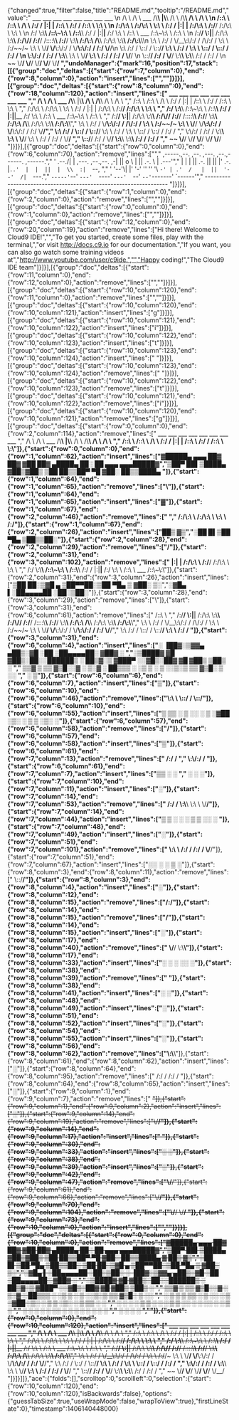 {"changed":true,"filter":false,"title":"README.md","tooltip":"/README.md","value":"      ___           ___                       ___       ___           ___           ___           ___           ___     \n     /\\  \\         /\\  \\          ___        /\\__\\     |\\__\\         /\\  \\         /\\__\\         /\\  \\         /\\  \\    \n    /::\\  \\       /::\\  \\        /\\  \\      /:/  /     |:|  |       /::\\  \\       /:/  /        /::\\  \\        \\:\\  \\   \n   /:/\\:\\  \\     /:/\\:\\  \\       \\:\\  \\    /:/  /      |:|  |      /:/\\:\\  \\     /:/__/        /:/\\:\\  \\        \\:\\  \\  \n  /:/  \\:\\__\\   /::\\~\\:\\  \\      /::\\__\\  /:/  /       |:|__|__   /:/  \\:\\  \\   /::\\  \\ ___   /::\\~\\:\\  \\       /::\\  \\ \n /:/__/ \\:|__| /:/\\:\\ \\:\\__\\  __/:/\\/__/ /:/__/        /::::\\__\\ /:/__/ \\:\\__\\ /:/\\:\\  /\\__\\ /:/\\:\\ \\:\\__\\     /:/\\:\\__\\\n \\:\\  \\ /:/  / \\/__\\:\\/:/  / /\\/:/  /    \\:\\  \\       /:/~~/~    \\:\\  \\  \\/__/ \\/__\\:\\/:/  / \\/__\\:\\/:/  /    /:/  \\/__/\n  \\:\\  /:/  /       \\::/  /  \\::/__/      \\:\\  \\     /:/  /       \\:\\  \\            \\::/  /       \\::/  /    /:/  /     \n   \\:\\/:/  /        /:/  /    \\:\\__\\       \\:\\  \\    \\/__/         \\:\\  \\           /:/  /        /:/  /     \\/__/      \n    \\::/__/        /:/  /      \\/__/        \\:\\__\\                  \\:\\__\\         /:/  /        /:/  /                 \n     ~~            \\/__/                     \\/__/                   \\/__/         \\/__/         \\/__/                  ","undoManager":{"mark":16,"position":17,"stack":[[{"group":"doc","deltas":[{"start":{"row":7,"column":0},"end":{"row":8,"column":0},"action":"insert","lines":["",""]}]}],[{"group":"doc","deltas":[{"start":{"row":8,"column":0},"end":{"row":18,"column":120},"action":"insert","lines":["      ___           ___                       ___       ___           ___           ___           ___           ___     ","     /\\  \\         /\\  \\          ___        /\\__\\     |\\__\\         /\\  \\         /\\__\\         /\\  \\         /\\  \\    ","    /::\\  \\       /::\\  \\        /\\  \\      /:/  /     |:|  |       /::\\  \\       /:/  /        /::\\  \\        \\:\\  \\   ","   /:/\\:\\  \\     /:/\\:\\  \\       \\:\\  \\    /:/  /      |:|  |      /:/\\:\\  \\     /:/__/        /:/\\:\\  \\        \\:\\  \\  ","  /:/  \\:\\__\\   /::\\~\\:\\  \\      /::\\__\\  /:/  /       |:|__|__   /:/  \\:\\  \\   /::\\  \\ ___   /::\\~\\:\\  \\       /::\\  \\ "," /:/__/ \\:|__| /:/\\:\\ \\:\\__\\  __/:/\\/__/ /:/__/        /::::\\__\\ /:/__/ \\:\\__\\ /:/\\:\\  /\\__\\ /:/\\:\\ \\:\\__\\     /:/\\:\\__\\"," \\:\\  \\ /:/  / \\/__\\:\\/:/  / /\\/:/  /    \\:\\  \\       /:/~~/~    \\:\\  \\  \\/__/ \\/__\\:\\/:/  / \\/__\\:\\/:/  /    /:/  \\/__/","  \\:\\  /:/  /       \\::/  /  \\::/__/      \\:\\  \\     /:/  /       \\:\\  \\            \\::/  /       \\::/  /    /:/  /     ","   \\:\\/:/  /        /:/  /    \\:\\__\\       \\:\\  \\    \\/__/         \\:\\  \\           /:/  /        /:/  /     \\/__/      ","    \\::/__/        /:/  /      \\/__/        \\:\\__\\                  \\:\\__\\         /:/  /        /:/  /                 ","     ~~            \\/__/                     \\/__/                   \\/__/         \\/__/         \\/__/                  "]}]}],[{"group":"doc","deltas":[{"start":{"row":0,"column":0},"end":{"row":6,"column":70},"action":"remove","lines":["","     ,-----.,--.                  ,--. ,---.   ,--.,------.  ,------.","    '  .--./|  | ,---. ,--.,--. ,-|  || o   \\  |  ||  .-.  \\ |  .---'","    |  |    |  || .-. ||  ||  |' .-. |`..'  |  |  ||  |  \\  :|  `--, ","    '  '--'\\|  |' '-' ''  ''  '\\ `-' | .'  /   |  ||  '--'  /|  `---.","     `-----'`--' `---'  `----'  `---'  `--'    `--'`-------' `------'","    ----------------------------------------------------------------- "]}]}],[{"group":"doc","deltas":[{"start":{"row":1,"column":0},"end":{"row":2,"column":0},"action":"remove","lines":["",""]}]}],[{"group":"doc","deltas":[{"start":{"row":0,"column":0},"end":{"row":1,"column":0},"action":"remove","lines":["",""]}]}],[{"group":"doc","deltas":[{"start":{"row":12,"column":0},"end":{"row":20,"column":19},"action":"remove","lines":["Hi there! Welcome to Cloud9 IDE!","","To get you started, create some files, play with the terminal,","or visit http://docs.c9.io for our documentation.","If you want, you can also go watch some training videos at","http://www.youtube.com/user/c9ide.","","Happy coding!","The Cloud9 IDE team"]}]}],[{"group":"doc","deltas":[{"start":{"row":11,"column":0},"end":{"row":12,"column":0},"action":"remove","lines":["",""]}]}],[{"group":"doc","deltas":[{"start":{"row":10,"column":120},"end":{"row":11,"column":0},"action":"remove","lines":["",""]}]}],[{"group":"doc","deltas":[{"start":{"row":10,"column":120},"end":{"row":10,"column":121},"action":"insert","lines":["g"]}]}],[{"group":"doc","deltas":[{"start":{"row":10,"column":121},"end":{"row":10,"column":122},"action":"insert","lines":["i"]}]}],[{"group":"doc","deltas":[{"start":{"row":10,"column":122},"end":{"row":10,"column":123},"action":"insert","lines":["t"]}]}],[{"group":"doc","deltas":[{"start":{"row":10,"column":123},"end":{"row":10,"column":124},"action":"insert","lines":[" "]}]}],[{"group":"doc","deltas":[{"start":{"row":10,"column":123},"end":{"row":10,"column":124},"action":"remove","lines":[" "]}]}],[{"group":"doc","deltas":[{"start":{"row":10,"column":122},"end":{"row":10,"column":123},"action":"remove","lines":["t"]}]}],[{"group":"doc","deltas":[{"start":{"row":10,"column":121},"end":{"row":10,"column":122},"action":"remove","lines":["i"]}]}],[{"group":"doc","deltas":[{"start":{"row":10,"column":120},"end":{"row":10,"column":121},"action":"remove","lines":["g"]}]}],[{"group":"doc","deltas":[{"start":{"row":0,"column":0},"end":{"row":2,"column":114},"action":"remove","lines":["      ___           ___                       ___       ___           ___           ___           ___           ___     ","     /\\  \\         /\\  \\          ___        /\\__\\     |\\__\\         /\\  \\         /\\__\\         /\\  \\         /\\  \\    ","    /::\\  \\       /::\\  \\        /\\  \\      /:/  /     |:|  |       /::\\  \\       /:/  /        /::\\  \\        \\:\\"]},{"start":{"row":0,"column":0},"end":{"row":1,"column":62},"action":"insert","lines":["▓█████▄  ▄▄▄       ██▓ ██▓   ▓██   ██▓ ▄████▄   ██░ ██  ▄▄▄     ▄▄▄█████▓","▒██▀ ██▌▒████▄    ▓██▒▓██▒    ▒██  ██▒▒██▀ ▀█  ▓██░ ██▒▒████▄ "]},{"start":{"row":1,"column":64},"end":{"row":1,"column":65},"action":"remove","lines":["\\"]},{"start":{"row":1,"column":64},"end":{"row":1,"column":65},"action":"insert","lines":["▓"]},{"start":{"row":1,"column":67},"end":{"row":2,"column":46},"action":"remove","lines":[" ","   /:/\\:\\  \\     /:/\\:\\  \\       \\:\\  \\    /:/"]},{"start":{"row":1,"column":67},"end":{"row":2,"column":26},"action":"insert","lines":["██▒ ▓▒","░██   █▌▒██  ▀█▄  ▒██▒▒██░"]},{"start":{"row":2,"column":28},"end":{"row":2,"column":29},"action":"remove","lines":["/"]},{"start":{"row":2,"column":31},"end":{"row":3,"column":102},"action":"remove","lines":["   |:|  |      /:/\\:\\  \\     /:/__/        /:/\\:\\  \\        \\:\\  \\  ","  /:/  \\:\\__\\   /::\\~\\:\\  \\      /::\\__\\  /:/  /       |:|__|__   /:/  \\:\\  \\   /::\\  \\ ___   /::\\~\\:\\"]},{"start":{"row":2,"column":31},"end":{"row":3,"column":26},"action":"insert","lines":["▒██ ██░▒▓█    ▄ ▒██▀▀██░▒██  ▀█▄ ▒ ▓██░ ▒░","░▓█▄   ▌░██▄▄▄▄██ ░██░▒██░"]},{"start":{"row":3,"column":28},"end":{"row":3,"column":29},"action":"remove","lines":["\\"]},{"start":{"row":3,"column":31},"end":{"row":6,"column":61},"action":"remove","lines":["    /::\\  \\ "," /:/__/ \\:|__| /:/\\:\\ \\:\\__\\  __/:/\\/__/ /:/__/        /::::\\__\\ /:/__/ \\:\\__\\ /:/\\:\\  /\\__\\ /:/\\:\\ \\:\\__\\     /:/\\:\\__\\"," \\:\\  \\ /:/  / \\/__\\:\\/:/  / /\\/:/  /    \\:\\  \\       /:/~~/~    \\:\\  \\  \\/__/ \\/__\\:\\/:/  / \\/__\\:\\/:/  /    /:/  \\/__/","  \\:\\  /:/  /       \\::/  /  \\::/__/      \\:\\  \\     /:/  /  "]},{"start":{"row":3,"column":31},"end":{"row":6,"column":4},"action":"insert","lines":["░ ▐██▓░▒▓▓▄ ▄██▒░▓█ ░██ ░██▄▄▄▄██░ ▓██▓ ░ ","░▒████▓  ▓█   ▓██▒░██░░██████▒ ░ ██▒▓░▒ ▓███▀ ░░▓█▒░██▓ ▓█   ▓██▒ ▒██▒ ░ "," ▒▒▓  ▒  ▒▒   ▓▒█░░▓  ░ ▒░▓  ░  ██▒▒▒ ░ ░▒ ▒  ░ ▒ ░░▒░▒ ▒▒   ▓▒█░ ▒ ░░   "," ░ ▒"]},{"start":{"row":6,"column":6},"end":{"row":6,"column":7},"action":"insert","lines":["▒"]},{"start":{"row":6,"column":10},"end":{"row":6,"column":46},"action":"remove","lines":["\\:\\  \\            \\::/  /       \\::/"]},{"start":{"row":6,"column":10},"end":{"row":6,"column":55},"action":"insert","lines":["▒   ▒▒ ░ ▒ ░░ ░ ▒  ░▓██ ░▒░   ░  ▒    ▒ ░▒░ ░"]},{"start":{"row":6,"column":57},"end":{"row":6,"column":58},"action":"remove","lines":["/"]},{"start":{"row":6,"column":57},"end":{"row":6,"column":58},"action":"insert","lines":["▒"]},{"start":{"row":6,"column":61},"end":{"row":7,"column":13},"action":"remove","lines":[" /:/  /     ","   \\:\\/:/  / "]},{"start":{"row":6,"column":61},"end":{"row":7,"column":7},"action":"insert","lines":["▒▒ ░   ░    "," ░ ░  ░"]},{"start":{"row":7,"column":10},"end":{"row":7,"column":11},"action":"insert","lines":["░"]},{"start":{"row":7,"column":14},"end":{"row":7,"column":53},"action":"remove","lines":[" /:/  /    \\:\\__\\       \\:\\  \\    \\/__/"]},{"start":{"row":7,"column":14},"end":{"row":7,"column":44},"action":"insert","lines":["▒    ▒ ░  ░ ░   ▒ ▒ ░░  ░     "]},{"start":{"row":7,"column":48},"end":{"row":7,"column":49},"action":"insert","lines":["░"]},{"start":{"row":7,"column":51},"end":{"row":7,"column":101},"action":"remove","lines":["   \\:\\  \\           /:/  /        /:/  /     \\/__/"]},{"start":{"row":7,"column":51},"end":{"row":7,"column":67},"action":"insert","lines":["░░ ░  ░   ▒    ░"]},{"start":{"row":8,"column":3},"end":{"row":8,"column":11},"action":"remove","lines":[" \\::/__/"]},{"start":{"row":8,"column":3},"end":{"row":8,"column":4},"action":"insert","lines":["░"]},{"start":{"row":8,"column":12},"end":{"row":8,"column":15},"action":"remove","lines":["/:/"]},{"start":{"row":8,"column":14},"end":{"row":8,"column":15},"action":"remove","lines":["/"]},{"start":{"row":8,"column":14},"end":{"row":8,"column":15},"action":"insert","lines":["░"]},{"start":{"row":8,"column":17},"end":{"row":8,"column":40},"action":"remove","lines":["    \\/__/        \\:\\__\\"]},{"start":{"row":8,"column":17},"end":{"row":8,"column":33},"action":"insert","lines":["░ ░      ░  ░░ ░"]},{"start":{"row":8,"column":38},"end":{"row":8,"column":39},"action":"remove","lines":[" "]},{"start":{"row":8,"column":38},"end":{"row":8,"column":41},"action":"insert","lines":["░ ░"]},{"start":{"row":8,"column":48},"end":{"row":8,"column":49},"action":"insert","lines":["░"]},{"start":{"row":8,"column":51},"end":{"row":8,"column":52},"action":"insert","lines":["░"]},{"start":{"row":8,"column":54},"end":{"row":8,"column":55},"action":"insert","lines":["░"]},{"start":{"row":8,"column":56},"end":{"row":8,"column":62},"action":"remove","lines":["\\:\\__\\"]},{"start":{"row":8,"column":61},"end":{"row":8,"column":62},"action":"insert","lines":["░"]},{"start":{"row":8,"column":64},"end":{"row":8,"column":95},"action":"remove","lines":["  /:/  /        /:/  /         "]},{"start":{"row":8,"column":64},"end":{"row":8,"column":65},"action":"insert","lines":["░"]},{"start":{"row":9,"column":1},"end":{"row":9,"column":7},"action":"remove","lines":["    ~~"]},{"start":{"row":9,"column":1},"end":{"row":9,"column":2},"action":"insert","lines":["░"]},{"start":{"row":9,"column":14},"end":{"row":9,"column":19},"action":"remove","lines":["\\/__/"]},{"start":{"row":9,"column":14},"end":{"row":9,"column":17},"action":"insert","lines":["   "]},{"start":{"row":9,"column":30},"end":{"row":9,"column":33},"action":"insert","lines":["░ ░"]},{"start":{"row":9,"column":38},"end":{"row":9,"column":39},"action":"insert","lines":["░"]},{"start":{"row":9,"column":42},"end":{"row":9,"column":47},"action":"remove","lines":["\\/__/"]},{"start":{"row":9,"column":61},"end":{"row":9,"column":66},"action":"remove","lines":["\\/__/"]},{"start":{"row":9,"column":70},"end":{"row":9,"column":104},"action":"remove","lines":["\\/__/         \\/__/               "]},{"start":{"row":9,"column":73},"end":{"row":10,"column":0},"action":"insert","lines":["",""]}]}],[{"group":"doc","deltas":[{"start":{"row":0,"column":0},"end":{"row":10,"column":0},"action":"remove","lines":["▓█████▄  ▄▄▄       ██▓ ██▓   ▓██   ██▓ ▄████▄   ██░ ██  ▄▄▄     ▄▄▄█████▓","▒██▀ ██▌▒████▄    ▓██▒▓██▒    ▒██  ██▒▒██▀ ▀█  ▓██░ ██▒▒████▄   ▓  ██▒ ▓▒","░██   █▌▒██  ▀█▄  ▒██▒▒██░     ▒██ ██░▒▓█    ▄ ▒██▀▀██░▒██  ▀█▄ ▒ ▓██░ ▒░","░▓█▄   ▌░██▄▄▄▄██ ░██░▒██░     ░ ▐██▓░▒▓▓▄ ▄██▒░▓█ ░██ ░██▄▄▄▄██░ ▓██▓ ░ ","░▒████▓  ▓█   ▓██▒░██░░██████▒ ░ ██▒▓░▒ ▓███▀ ░░▓█▒░██▓ ▓█   ▓██▒ ▒██▒ ░ "," ▒▒▓  ▒  ▒▒   ▓▒█░░▓  ░ ▒░▓  ░  ██▒▒▒ ░ ░▒ ▒  ░ ▒ ░░▒░▒ ▒▒   ▓▒█░ ▒ ░░   "," ░ ▒  ▒   ▒   ▒▒ ░ ▒ ░░ ░ ▒  ░▓██ ░▒░   ░  ▒    ▒ ░▒░ ░  ▒   ▒▒ ░   ░    "," ░ ░  ░   ░   ▒    ▒ ░  ░ ░   ▒ ▒ ░░  ░         ░  ░░ ░  ░   ▒    ░      ","   ░          ░  ░ ░      ░  ░░ ░     ░ ░       ░  ░  ░      ░  ░        "," ░                            ░ ░     ░                                  ",""]},{"start":{"row":0,"column":0},"end":{"row":10,"column":120},"action":"insert","lines":["      ___           ___                       ___       ___           ___           ___           ___           ___     ","     /\\  \\         /\\  \\          ___        /\\__\\     |\\__\\         /\\  \\         /\\__\\         /\\  \\         /\\  \\    ","    /::\\  \\       /::\\  \\        /\\  \\      /:/  /     |:|  |       /::\\  \\       /:/  /        /::\\  \\        \\:\\  \\   ","   /:/\\:\\  \\     /:/\\:\\  \\       \\:\\  \\    /:/  /      |:|  |      /:/\\:\\  \\     /:/__/        /:/\\:\\  \\        \\:\\  \\  ","  /:/  \\:\\__\\   /::\\~\\:\\  \\      /::\\__\\  /:/  /       |:|__|__   /:/  \\:\\  \\   /::\\  \\ ___   /::\\~\\:\\  \\       /::\\  \\ "," /:/__/ \\:|__| /:/\\:\\ \\:\\__\\  __/:/\\/__/ /:/__/        /::::\\__\\ /:/__/ \\:\\__\\ /:/\\:\\  /\\__\\ /:/\\:\\ \\:\\__\\     /:/\\:\\__\\"," \\:\\  \\ /:/  / \\/__\\:\\/:/  / /\\/:/  /    \\:\\  \\       /:/~~/~    \\:\\  \\  \\/__/ \\/__\\:\\/:/  / \\/__\\:\\/:/  /    /:/  \\/__/","  \\:\\  /:/  /       \\::/  /  \\::/__/      \\:\\  \\     /:/  /       \\:\\  \\            \\::/  /       \\::/  /    /:/  /     ","   \\:\\/:/  /        /:/  /    \\:\\__\\       \\:\\  \\    \\/__/         \\:\\  \\           /:/  /        /:/  /     \\/__/      ","    \\::/__/        /:/  /      \\/__/        \\:\\__\\                  \\:\\__\\         /:/  /        /:/  /                 ","     ~~            \\/__/                     \\/__/                   \\/__/         \\/__/         \\/__/                  "]}]}]]},"ace":{"folds":[],"scrolltop":0,"scrollleft":0,"selection":{"start":{"row":10,"column":120},"end":{"row":10,"column":120},"isBackwards":false},"options":{"guessTabSize":true,"useWrapMode":false,"wrapToView":true},"firstLineState":0},"timestamp":1406140448000}